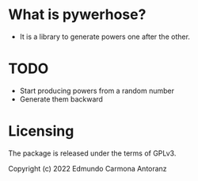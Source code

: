 # What is pywerhose?

- It is a library to generate powers one after the other.

# TODO
- Start producing powers from a random number
- Generate them backward

# Licensing
The package is released under the terms of GPLv3.

Copyright (c) 2022 Edmundo Carmona Antoranz

